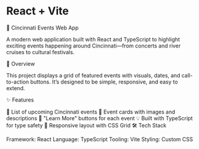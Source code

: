 # React + Vite

🎉 Cincinnati Events Web App

A modern web application built with React and TypeScript to highlight exciting events happening around Cincinnati—from concerts and river cruises to cultural festivals.

📌 Overview

This project displays a grid of featured events with visuals, dates, and call-to-action buttons. It’s designed to be simple, responsive, and easy to extend.

✨ Features

📅 List of upcoming Cincinnati events
📸 Event cards with images and descriptions
🔗 "Learn More" buttons for each event
💡 Built with TypeScript for type safety
📱 Responsive layout with CSS Grid
🛠️ Tech Stack

Framework: React
Language: TypeScript
Tooling: Vite
Styling: Custom CSS
